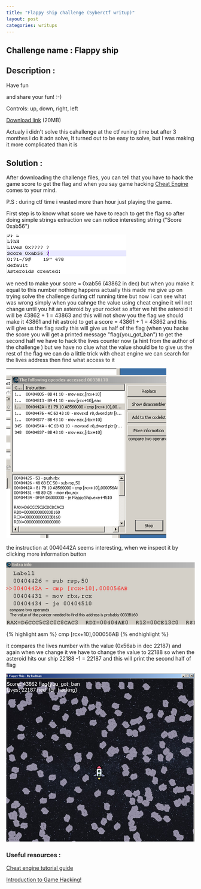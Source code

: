 ```yaml
---
title: "Flappy ship challenge (Syberctf writup)"
layout: post
categories: writups
---
```

## Challenge name : Flappy ship
## Description :  
Have fun

and share your fun! :-)

Controls: up, down, right, left

[Download link][download-link]  (20MB)




Actualy i didn't solve this cahallenge at the ctf runing time but after 3 monthes i do it adn solve, It turned out to be easy to solve, but I was making it more complicated than it is

## Solution :
After downloading the challenge files, you can tell that you have to hack the game score to get the flag and when you say game hacking  [Cheat Engine][weki-cheat] comes to your mind.

P.S : during ctf time i wasted more than hour just playing the game.

First step is to know what score we have to reach to get the flag so after doing simple strings extraction we can notice interesting string ("Score 0xab56")


![](/assets/images/flappy-ship/00.PNG)

we need to make your score = 0xab56 (43862 in dec) but when you make it equal to this number nothing happens 
actually this made me give up on trying solve the challenge during ctf running time but now i can see what was wrong 
simply when you cahnge the value using cheat engine it will not change until you hit an asteroid by your rocket so after we hit the asteroid it will be 43862 + 1 = 43863 and this will not show you the flag 
we should make it 43861 and hit astroid to get a score = 43861 + 1 = 43862 and this will give us the flag 
sadly this will give us half of the flag (when you hacke the score you will get a printed message "flag{you_got_ban")
to get the second half we have to hack the lives counter now (a hint from the author of the challenge )
but we have no clue what the value should be to give us the rest of the flag 
we can do a little trick  with cheat engine 
we can search for the lives address then find what access to it

![](/assets/images/flappy-ship/01.PNG)

the instruction at 0040442A seems interesting, when we inspect it by clicking more information button 

![](/assets/images/flappy-ship/03.PNG)

{% highlight asm %}
cmp [rcx+10],000056AB
{% endhighlight %}

it compares the lives number with the value (0x56ab in dec 22187)
and again when we change it we have to change the value to 22188 so when the asteroid hits our ship 22188 -1 = 22187 and this will print the second half of flag 

![](/assets/images/flappy-ship/04.PNG)

### Useful resources :

[Cheat engine tutorial guide][ref1]

[Introduction to Game Hacking!][ref2]


[download-link]: https://drive.google.com/file/d/1w6QR70c2UwU6wtj-p8uq98usoJ4JQBkJ/view?usp=sharing
[weki-cheat]: https://en.wikipedia.org/wiki/Cheat_Engine

[ref1]: https://wiki.cheatengine.org/index.php?title=Tutorials:Cheat_Engine_Tutorial_Guide_x64
[ref2]: https://medium.com/ax1al/introduction-to-game-hacking-fb70e29de60f
